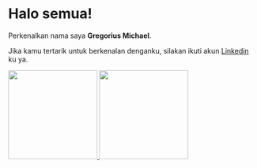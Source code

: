# Halo semua! 

Perkenalkan nama saya **Gregorius Michael**.

Jika kamu tertarik untuk berkenalan denganku, silakan ikuti akun [Linkedin ](https://www.linkedin.com/in/gregorius-michael-0ab85b192/)ku ya.

<p align="left">
<a href="https://github.com/gmichaelll">
  <img height="180em" src="https://github-readme-stats-eight-theta.vercel.app/api?username=gmichaelll&show_icons=true&theme=algolia&include_all_commits=true&count_private=true"/>
  <img height="180em" src="https://github-readme-stats-eight-theta.vercel.app/api/top-langs/?username=gmichaelll&layout=compact&langs_count=8&theme=algolia"/>
</a>
</p>
